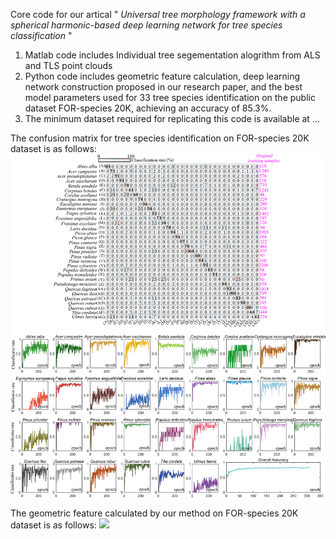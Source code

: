 
Core code for our artical "<em> Universal tree morphology framework with a spherical harmonic-based deep learning network for tree species classification </em>"
<ol>
  <li>Matlab code includes Individual tree segementation alogrithm from ALS and TLS point clouds</li>
  <li>Python code includes geometric feature calculation, deep learning network construction proposed in our research paper, and the best model parameters used for 33 tree species identification on the public dataset FOR-species 20K, achieving an accuracy of 85.3%.</li>
  <li> The minimum dataset required for replicating this code is available at ... </li>
</ol>

The confusion matrix for tree species identification on FOR-species 20K dataset is as follows:
![](https://github.com/jk160804211/Universal-tree-morphology-framework/blob/main/text849.png)

The geometric feature calculated by our method on  FOR-species 20K dataset is as follows:
![](https://github.com/jk160804211/Universal-tree-morphology-framework/blob/main/g79.png)
